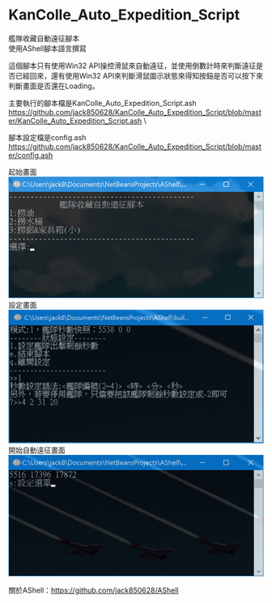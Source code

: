# KanColle_Auto_Expedition_Script
艦隊收藏自動遠征腳本\
使用AShell腳本語言撰寫

這個腳本只有使用Win32 API操控滑鼠來自動遠征，並使用倒數計時來判斷遠征是否已經回來，還有使用Win32 API來判斷滑鼠圖示狀態來得知按鈕是否可以按下來判斷畫面是否還在Loading。

主要執行的腳本檔是KanColle_Auto_Expedition_Script.ash 
\
https://github.com/jack850628/KanColle_Auto_Expedition_Script/blob/master/KanColle_Auto_Expedition_Script.ash
\

腳本設定檔是config.ash 
\
https://github.com/jack850628/KanColle_Auto_Expedition_Script/blob/master/config.ash



起始畫面
![Alt text](https://raw.githubusercontent.com/jack850628/KanColle_Auto_Expedition_Script/master/demo1.png)
設定畫面
![Alt text](https://raw.githubusercontent.com/jack850628/KanColle_Auto_Expedition_Script/master/demo2.png)
開始自動遠征畫面
![Alt text](https://raw.githubusercontent.com/jack850628/KanColle_Auto_Expedition_Script/master/demo3.png)

關於AShell：https://github.com/jack850628/AShell
